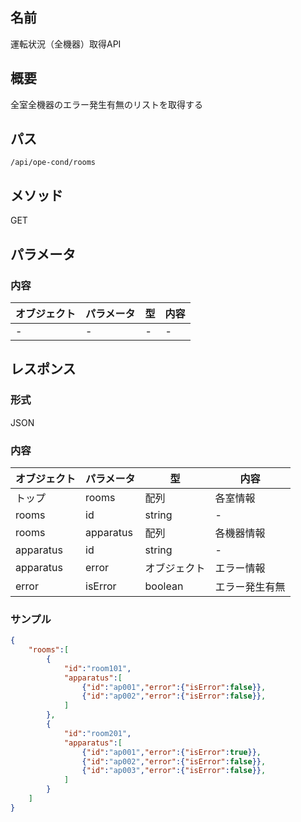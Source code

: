 ## 名前
運転状況（全機器）取得API

## 概要

全室全機器のエラー発生有無のリストを取得する

## パス

`/api/ope-cond/rooms`

## メソッド

GET

## パラメータ

### 内容

|オブジェクト|パラメータ|型|内容|
|--|--|--|--|
|-|-|-|-|

## レスポンス

### 形式

JSON

### 内容

|オブジェクト|パラメータ|型|内容|
|--|--|--|--|
|トップ|rooms|配列|各室情報|
|rooms|id|string|-|
|rooms|apparatus|配列|各機器情報|
|apparatus|id|string|-|
|apparatus|error|オブジェクト|エラー情報|
|error|isError|boolean|エラー発生有無|

### サンプル

```json
{
    "rooms":[
        {
            "id":"room101",
            "apparatus":[
                {"id":"ap001","error":{"isError":false}},
                {"id":"ap002","error":{"isError":false}},
            ]
        },
        {
            "id":"room201",
            "apparatus":[
                {"id":"ap001","error":{"isError":true}},
                {"id":"ap002","error":{"isError":false}},
                {"id":"ap003","error":{"isError":false}},
            ]
        }
    ]
}
```